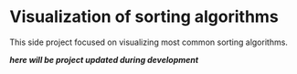 # Visualization of sorting algorithms
This side project focused on visualizing most common sorting algorithms.

***here will be project updated during development***